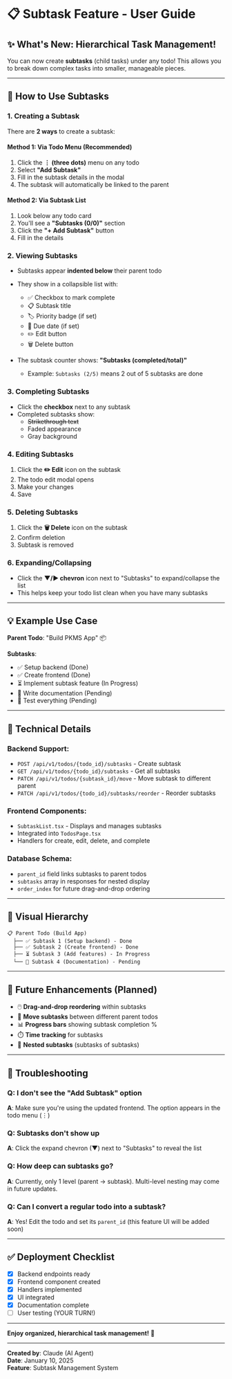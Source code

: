# 📋 Subtask Feature - User Guide

## ✨ What's New: Hierarchical Task Management!

You can now create **subtasks** (child tasks) under any todo! This allows you to break down complex tasks into smaller, manageable pieces.

---

## 🎯 How to Use Subtasks

### 1. **Creating a Subtask**

There are **2 ways** to create a subtask:

#### Method 1: Via Todo Menu (Recommended)
1. Click the **⋮ (three dots)** menu on any todo
2. Select **"Add Subtask"**
3. Fill in the subtask details in the modal
4. The subtask will automatically be linked to the parent

#### Method 2: Via Subtask List
1. Look below any todo card
2. You'll see a **"Subtasks (0/0)"** section
3. Click the **"+ Add Subtask"** button
4. Fill in the details

### 2. **Viewing Subtasks**

- Subtasks appear **indented below** their parent todo
- They show in a collapsible list with:
  - ✅ Checkbox to mark complete
  - 📋 Subtask title
  - 🏷️ Priority badge (if set)
  - 📅 Due date (if set)
  - ✏️ Edit button
  - 🗑️ Delete button

- The subtask counter shows: **"Subtasks (completed/total)"**
  - Example: `Subtasks (2/5)` means 2 out of 5 subtasks are done

### 3. **Completing Subtasks**

- Click the **checkbox** next to any subtask
- Completed subtasks show:
  - ~~Strikethrough text~~
  - Faded appearance
  - Gray background

### 4. **Editing Subtasks**

1. Click the **✏️ Edit** icon on the subtask
2. The todo edit modal opens
3. Make your changes
4. Save

### 5. **Deleting Subtasks**

1. Click the **🗑️ Delete** icon on the subtask
2. Confirm deletion
3. Subtask is removed

### 6. **Expanding/Collapsing**

- Click the **▼/▶ chevron** icon next to "Subtasks" to expand/collapse the list
- This helps keep your todo list clean when you have many subtasks

---

## 💡 Example Use Case

**Parent Todo**: "Build PKMS App" 📦

**Subtasks**:
- ✅ Setup backend (Done)
- ✅ Create frontend (Done)
- ⏳ Implement subtask feature (In Progress)
- 📝 Write documentation (Pending)
- 🧪 Test everything (Pending)

---

## 🔧 Technical Details

### Backend Support:
- `POST /api/v1/todos/{todo_id}/subtasks` - Create subtask
- `GET /api/v1/todos/{todo_id}/subtasks` - Get all subtasks
- `PATCH /api/v1/todos/{subtask_id}/move` - Move subtask to different parent
- `PATCH /api/v1/todos/{todo_id}/subtasks/reorder` - Reorder subtasks

### Frontend Components:
- `SubtaskList.tsx` - Displays and manages subtasks
- Integrated into `TodosPage.tsx`
- Handlers for create, edit, delete, and complete

### Database Schema:
- `parent_id` field links subtasks to parent todos
- `subtasks` array in responses for nested display
- `order_index` for future drag-and-drop ordering

---

## 🎨 Visual Hierarchy

```
📋 Parent Todo (Build App)
  ├── ✅ Subtask 1 (Setup backend) - Done
  ├── ✅ Subtask 2 (Create frontend) - Done
  ├── ⏳ Subtask 3 (Add features) - In Progress
  └── 📝 Subtask 4 (Documentation) - Pending
```

---

## 🚀 Future Enhancements (Planned)

- 🖱️ **Drag-and-drop reordering** within subtasks
- 🔄 **Move subtasks** between different parent todos
- 📊 **Progress bars** showing subtask completion %
- ⏱️ **Time tracking** for subtasks
- 📌 **Nested subtasks** (subtasks of subtasks)

---

## 🐛 Troubleshooting

### Q: I don't see the "Add Subtask" option
**A**: Make sure you're using the updated frontend. The option appears in the todo menu (⋮)

### Q: Subtasks don't show up
**A**: Click the expand chevron (▼) next to "Subtasks" to reveal the list

### Q: How deep can subtasks go?
**A**: Currently, only 1 level (parent → subtask). Multi-level nesting may come in future updates.

### Q: Can I convert a regular todo into a subtask?
**A**: Yes! Edit the todo and set its `parent_id` (this feature UI will be added soon)

---

## ✅ Deployment Checklist

- [x] Backend endpoints ready
- [x] Frontend component created
- [x] Handlers implemented
- [x] UI integrated
- [x] Documentation complete
- [ ] User testing (YOUR TURN!)

---

**Enjoy organized, hierarchical task management!** 🎉

---

**Created by**: Claude (AI Agent)  
**Date**: January 10, 2025  
**Feature**: Subtask Management System


